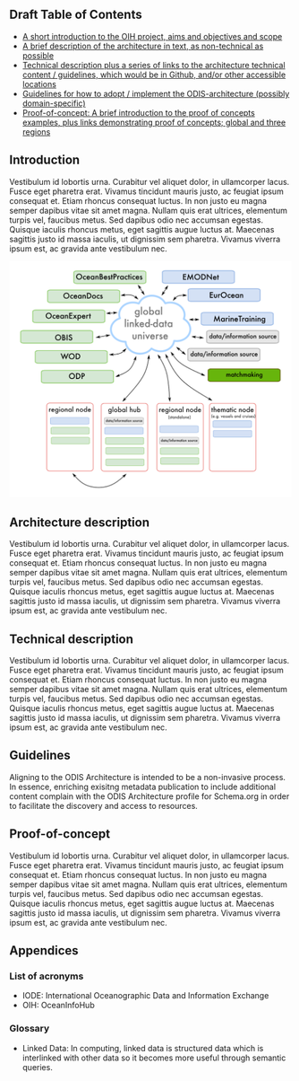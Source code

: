 ## Draft Table of Contents

- [A short introduction to the OIH project, aims and objectives and scope](#introduction)
- [A brief description of the architecture in text, as non-technical as possible](#architecture-description)
- [Technical description plus a series of links to the architecture technical content / guidelines, which would be in Github, and/or other accessible locations](#technical-description)
- [Guidelines for how to adopt / implement the ODIS-architecture (possibly domain-specific)](#guidelines)
- [Proof-of-concept: A brief introduction to the proof of concepts examples, plus links demonstrating proof of concepts; global and three regions](#proof-of-concept)

## Introduction

Vestibulum id lobortis urna. Curabitur vel aliquet dolor, in ullamcorper lacus. Fusce eget pharetra erat. Vivamus tincidunt mauris justo, ac feugiat ipsum consequat et. Etiam rhoncus consequat luctus. In non justo eu magna semper dapibus vitae sit amet magna. Nullam quis erat ultrices, elementum turpis vel, faucibus metus. Sed dapibus odio nec accumsan egestas. Quisque iaculis rhoncus metus, eget sagittis augue luctus at. Maecenas sagittis justo id massa iaculis, ut dignissim sem pharetra. Vivamus viverra ipsum est, ac gravida ante vestibulum nec.

![oih](images/oih.png)

## Architecture description

Vestibulum id lobortis urna. Curabitur vel aliquet dolor, in ullamcorper lacus. Fusce eget pharetra erat. Vivamus tincidunt mauris justo, ac feugiat ipsum consequat et. Etiam rhoncus consequat luctus. In non justo eu magna semper dapibus vitae sit amet magna. Nullam quis erat ultrices, elementum turpis vel, faucibus metus. Sed dapibus odio nec accumsan egestas. Quisque iaculis rhoncus metus, eget sagittis augue luctus at. Maecenas sagittis justo id massa iaculis, ut dignissim sem pharetra. Vivamus viverra ipsum est, ac gravida ante vestibulum nec.

## Technical description

Vestibulum id lobortis urna. Curabitur vel aliquet dolor, in ullamcorper lacus. Fusce eget pharetra erat. Vivamus tincidunt mauris justo, ac feugiat ipsum consequat et. Etiam rhoncus consequat luctus. In non justo eu magna semper dapibus vitae sit amet magna. Nullam quis erat ultrices, elementum turpis vel, faucibus metus. Sed dapibus odio nec accumsan egestas. Quisque iaculis rhoncus metus, eget sagittis augue luctus at. Maecenas sagittis justo id massa iaculis, ut dignissim sem pharetra. Vivamus viverra ipsum est, ac gravida ante vestibulum nec.

## Guidelines

Aligning to the ODIS Architecture is intended to be a non-invasive process. In essence, enriching exisitng metadata publication to include additional content complain with the ODIS Architecture profile for Schema.org in order to facilitate the discovery and access to resources.

## Proof-of-concept

Vestibulum id lobortis urna. Curabitur vel aliquet dolor, in ullamcorper lacus. Fusce eget pharetra erat. Vivamus tincidunt mauris justo, ac feugiat ipsum consequat et. Etiam rhoncus consequat luctus. In non justo eu magna semper dapibus vitae sit amet magna. Nullam quis erat ultrices, elementum turpis vel, faucibus metus. Sed dapibus odio nec accumsan egestas. Quisque iaculis rhoncus metus, eget sagittis augue luctus at. Maecenas sagittis justo id massa iaculis, ut dignissim sem pharetra. Vivamus viverra ipsum est, ac gravida ante vestibulum nec.

## Appendices

### List of acronyms

- IODE: International Oceanographic Data and Information Exchange
- OIH: OceanInfoHub

### Glossary

- Linked Data: In computing, linked data is structured data which is interlinked with other data so it becomes more useful through semantic queries.
